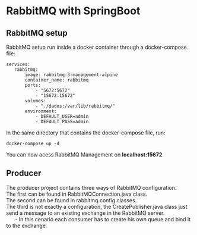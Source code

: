 # RabbitMQ with SpringBoot

## RabbitMQ setup
RabbitMQ setup run inside a docker container through a docker-compose file:
 ```
services:
    rabbitmq:
        image: rabbitmq:3-management-alpine
        container_name: rabbitmq
        ports:
            - "5672:5672"
            - "15672:15672"
        volumes: 
            - "./dados:/var/lib/rabbitmq/"
        environment:
            - DEFAULT_USER=admin
            - DEFAULT_PASS=admin
```

In the same directory that contains the docker-compose file, run:
```
docker-compose up -d
```
You can now acess RabbitMQ Management on **localhost:15672**

## Producer

The producer project contains three ways of RabbitMQ configuration.
<br>
The first can be found in RabbitMQConnection.java class.
<br>
The second can be found in rabbitmq.config classes.
<br>
The third is not exactly a configuration, the CreatePublisher.java class just send a message to an existing exchange in the RabbitMQ server.
<br>
&nbsp;&nbsp;&nbsp;&nbsp;&nbsp;&nbsp;- In this cenario each consumer has to create his own queue and bind it to the exchange.



            
